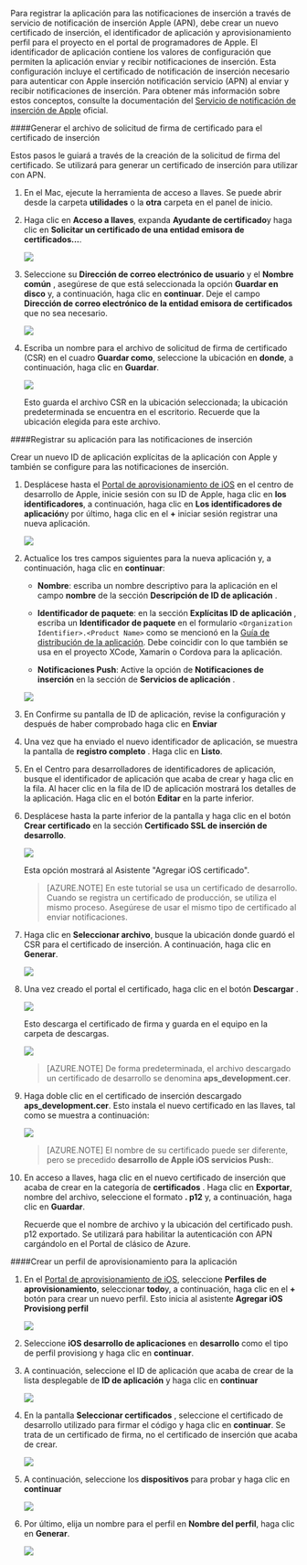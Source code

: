 

Para registrar la aplicación para las notificaciones de inserción a través de servicio de notificación de inserción Apple (APN), debe crear un nuevo certificado de inserción, el identificador de aplicación y aprovisionamiento perfil para el proyecto en el portal de programadores de Apple. El identificador de aplicación contiene los valores de configuración que permiten la aplicación enviar y recibir notificaciones de inserción. Esta configuración incluye el certificado de notificación de inserción necesario para autenticar con Apple inserción notificación servicio (APN) al enviar y recibir notificaciones de inserción. Para obtener más información sobre estos conceptos, consulte la documentación del [Servicio de notificación de inserción de Apple](http://go.microsoft.com/fwlink/p/?LinkId=272584) oficial.


####<a name="generate-the-certificate-signing-request-file-for-the-push-certificate"></a>Generar el archivo de solicitud de firma de certificado para el certificado de inserción

Estos pasos le guiará a través de la creación de la solicitud de firma del certificado. Se utilizará para generar un certificado de inserción para utilizar con APN.

1. En el Mac, ejecute la herramienta de acceso a llaves. Se puede abrir desde la carpeta **utilidades** o la **otra** carpeta en el panel de inicio.

2. Haga clic en **Acceso a llaves**, expanda **Ayudante de certificado**y haga clic en **Solicitar un certificado de una entidad emisora de certificados...**.

    ![](./media/notification-hubs-xamarin-enable-apple-push-notifications/notification-hubs-request-cert-from-ca.png)

3. Seleccione su **Dirección de correo electrónico de usuario** y el **Nombre común** , asegúrese de que está seleccionada la opción **Guardar en disco** y, a continuación, haga clic en **continuar**. Deje el campo **Dirección de correo electrónico de la entidad emisora de certificados** que no sea necesario.

    ![](./media/notification-hubs-xamarin-enable-apple-push-notifications/notification-hubs-csr-info.png)

4. Escriba un nombre para el archivo de solicitud de firma de certificado (CSR) en el cuadro **Guardar como**, seleccione la ubicación en **donde**, a continuación, haga clic en **Guardar**.

    ![](./media/notification-hubs-xamarin-enable-apple-push-notifications/notification-hubs-save-csr.png)

    Esto guarda el archivo CSR en la ubicación seleccionada; la ubicación predeterminada se encuentra en el escritorio. Recuerde que la ubicación elegida para este archivo.


####<a name="register-your-app-for-push-notifications"></a>Registrar su aplicación para las notificaciones de inserción

Crear un nuevo ID de aplicación explícitas de la aplicación con Apple y también se configure para las notificaciones de inserción.  

1. Desplácese hasta el [Portal de aprovisionamiento de iOS](http://go.microsoft.com/fwlink/p/?LinkId=272456) en el centro de desarrollo de Apple, inicie sesión con su ID de Apple, haga clic en **los identificadores**, a continuación, haga clic en **Los identificadores de aplicación**y por último, haga clic en el **+** iniciar sesión registrar una nueva aplicación.

    ![](./media/notification-hubs-xamarin-enable-apple-push-notifications/notification-hubs-ios-appids.png)

2. Actualice los tres campos siguientes para la nueva aplicación y, a continuación, haga clic en **continuar**:

    * **Nombre**: escriba un nombre descriptivo para la aplicación en el campo **nombre** de la sección **Descripción de ID de aplicación** .

    * **Identificador de paquete**: en la sección **Explícitas ID de aplicación** , escriba un **Identificador de paquete** en el formulario `<Organization Identifier>.<Product Name>` como se mencionó en la [Guía de distribución de la aplicación](https://developer.apple.com/library/mac/documentation/IDEs/Conceptual/AppDistributionGuide/ConfiguringYourApp/ConfiguringYourApp.html#//apple_ref/doc/uid/TP40012582-CH28-SW8). Debe coincidir con lo que también se usa en el proyecto XCode, Xamarin o Cordova para la aplicación.

    * **Notificaciones Push**: Active la opción de **Notificaciones de inserción** en la sección de **Servicios de aplicación** .

    ![](./media/notification-hubs-xamarin-enable-apple-push-notifications/notification-hubs-new-appid-info.png)

3.  En Confirme su pantalla de ID de aplicación, revise la configuración y después de haber comprobado haga clic en **Enviar**

4.  Una vez que ha enviado el nuevo identificador de aplicación, se muestra la pantalla de **registro completo** . Haga clic en **Listo**.

5. En el Centro para desarrolladores de identificadores de aplicación, busque el identificador de aplicación que acaba de crear y haga clic en la fila. Al hacer clic en la fila de ID de aplicación mostrará los detalles de la aplicación. Haga clic en el botón **Editar** en la parte inferior.

6. Desplácese hasta la parte inferior de la pantalla y haga clic en el botón **Crear certificado** en la sección **Certificado SSL de inserción de desarrollo**.

    ![](./media/notification-hubs-xamarin-enable-apple-push-notifications/notification-hubs-appid-create-cert.png)

    Esta opción mostrará al Asistente "Agregar iOS certificado".

    > [AZURE.NOTE] En este tutorial se usa un certificado de desarrollo. Cuando se registra un certificado de producción, se utiliza el mismo proceso. Asegúrese de usar el mismo tipo de certificado al enviar notificaciones.

7. Haga clic en **Seleccionar archivo**, busque la ubicación donde guardó el CSR para el certificado de inserción. A continuación, haga clic en **Generar**.

    ![](./media/notification-hubs-xamarin-enable-apple-push-notifications/notification-hubs-appid-cert-choose-csr.png)

8. Una vez creado el portal el certificado, haga clic en el botón **Descargar** .

    ![](./media/notification-hubs-xamarin-enable-apple-push-notifications/notification-hubs-appid-download-cert.png)

    Esto descarga el certificado de firma y guarda en el equipo en la carpeta de descargas.

    ![](./media/notification-hubs-enable-apple-push-notifications/notification-hubs-cert-downloaded.png)

    > [AZURE.NOTE] De forma predeterminada, el archivo descargado un certificado de desarrollo se denomina **aps_development.cer**.

9. Haga doble clic en el certificado de inserción descargado **aps_development.cer**. Esto instala el nuevo certificado en las llaves, tal como se muestra a continuación:

    ![](./media/notification-hubs-xamarin-enable-apple-push-notifications/notification-hubs-cert-in-keychain.png)

    > [AZURE.NOTE] El nombre de su certificado puede ser diferente, pero se precedido **desarrollo de Apple iOS servicios Push:**.

10. En acceso a llaves, haga clic en el nuevo certificado de inserción que acaba de crear en la categoría de **certificados** . Haga clic en **Exportar**, nombre del archivo, seleccione el formato **. p12** y, a continuación, haga clic en **Guardar**.

    Recuerde que el nombre de archivo y la ubicación del certificado push. p12 exportado. Se utilizará para habilitar la autenticación con APN cargándolo en el Portal de clásico de Azure.



####<a name="create-a-provisioning-profile-for-the-app"></a>Crear un perfil de aprovisionamiento para la aplicación

1. En el <a href="http://go.microsoft.com/fwlink/p/?LinkId=272456" target="_blank">Portal de aprovisionamiento de iOS</a>, seleccione **Perfiles de aprovisionamiento**, seleccionar **todo**y, a continuación, haga clic en el **+** botón para crear un nuevo perfil. Esto inicia al asistente **Agregar iOS Provisiong perfil**

    ![](./media/notification-hubs-xamarin-enable-apple-push-notifications/notification-hubs-new-provisioning-profile.png)

2. Seleccione **iOS desarrollo de aplicaciones** en **desarrollo** como el tipo de perfil provisiong y haga clic en **continuar**.


3. A continuación, seleccione el ID de aplicación que acaba de crear de la lista desplegable de **ID de aplicación** y haga clic en **continuar**

    ![](./media/notification-hubs-xamarin-enable-apple-push-notifications/notification-hubs-select-appid-for-provisioning.png)


4. En la pantalla **Seleccionar certificados** , seleccione el certificado de desarrollo utilizado para firmar el código y haga clic en **continuar**. Se trata de un certificado de firma, no el certificado de inserción que acaba de crear.

    ![](./media/notification-hubs-xamarin-enable-apple-push-notifications/notification-hubs-provisioning-select-cert.png)


5. A continuación, seleccione los **dispositivos** para probar y haga clic en **continuar**

    ![](./media/notification-hubs-xamarin-enable-apple-push-notifications/notification-hubs-provisioning-select-devices.png)


6. Por último, elija un nombre para el perfil en **Nombre del perfil**, haga clic en **Generar**.

    ![](./media/notification-hubs-xamarin-enable-apple-push-notifications/notification-hubs-provisioning-name-profile.png)
